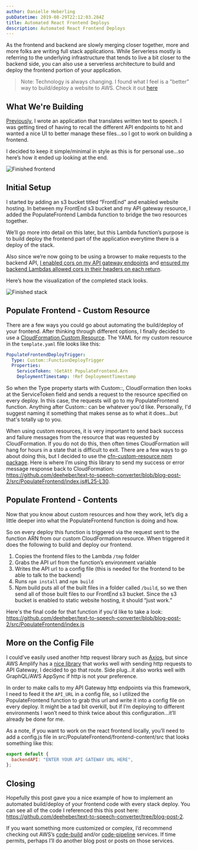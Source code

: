 ```yaml
---
author: Danielle Heberling
pubDatetime: 2019-08-29T22:12:03.284Z
title: Automated React Frontend Deploys
description: Automated React Frontend Deploys
---
```


As the frontend and backend are slowly merging closer together, more and more folks are writing full stack applications. While Serverless mostly is referring to the underlying infrastructure that tends to live a bit closer to the backend side, you can also use a serverless architecture to build and deploy the frontend portion of your application.

> Note: Technology is always changing. I found what I feel is a "better" way to build/deploy a website to AWS. Check it out [here](https://danielleheberling.xyz/blog/building-my-own-jamstack/)

## What We're Building

<a href="https://www.danielleheberling.xyz/blog/text-to-speech/" target="_blank" rel="noopener noreferrer">Previously</a>, I wrote an application that translates written text to speech. I was getting tired of having to recall the different API endpoints to hit and wanted a nice UI to better manage these files...so I got to work on building a frontend.

I decided to keep it simple/minimal in style as this is for personal use...so here’s how it ended up looking at the end.

![Finished frontend](/assets/finishedFrontend.png)

## Initial Setup

I started by adding an s3 bucket titled “FrontEnd” and enabled website hosting. In between my FrontEnd s3 bucket and my API gateway resource, I added the PopulateFrontend Lambda function to bridge the two resources together.

We’ll go more into detail on this later, but this Lambda function’s purpose is to build deploy the frontend part of the application everytime there is a deploy of the stack.

Also since we’re now going to be using a browser to make requests to the backend API, <a href="https://github.com/deeheber/text-to-speech-converter/blob/blog-post-2/template.yaml#L37" target="_blank" rel="noopener noreferrer">I enabled cors on my API gateway endpoints</a> and <a href="https://github.com/deeheber/text-to-speech-converter/blob/blog-post-2/src/ConvertToAudio/index.js#L65" target="_blank" rel="noopener noreferrer">ensured my backend Lambdas allowed cors in their headers on each return</a>.

Here’s how the visualization of the completed stack looks.

![Finished stack](/assets/fullstackApp.png)

## Populate Frontend - Custom Resource

There are a few ways you could go about automating the build/deploy of your frontend. After thinking through different options, I finally decided to use a <a href="https://docs.aws.amazon.com/AWSCloudFormation/latest/UserGuide/template-custom-resources.html" target="_blank" rel="noopener noreferrer">CloudFormation Custom Resource</a>. The YAML for my custom resource in the `template.yaml` file looks like this:

```yaml
PopulateFrontendDeployTrigger:
  Type: Custom::FunctionDeployTrigger
  Properties:
    ServiceToken: !GetAtt PopulateFrontend.Arn
    DeploymentTimestamp: !Ref DeploymentTimestamp
```

So when the Type property starts with Custom::, CloudFormation then looks at the ServiceToken field and sends a request to the resource specified on every deploy. In this case, the requests will go to my PopulateFrontend function. Anything after Custom:: can be whatever you'd like. Personally, I'd suggest naming it something that makes sense as to what it does...but that's totally up to you.

When using custom resources, it is very important to send back success and failure messages from the resource that was requested by CloudFormation. If you do not do this, then often times CloudFormation will hang for hours in a state that is difficult to exit. There are a few ways to go about doing this, but I decided to use the <a href="https://www.npmjs.com/package/cfn-custom-resource" target="_blank" rel="noopener noreferrer">cfn-custom-resource npm package</a>. Here is where I’m using this library to send my success or error message response back to CloudFormation: https://github.com/deeheber/text-to-speech-converter/blob/blog-post-2/src/PopulateFrontend/index.js#L25-L30.

## Populate Frontend - Contents

Now that you know about custom resources and how they work, let’s dig a little deeper into what the PopulateFrontend function is doing and how.

So on every deploy this function is triggered via the request sent to the function ARN from our custom CloudFormation resource. When triggered it does the following to build and deploy our frontend.

1. Copies the frontend files to the Lambda `/tmp` folder
2. Grabs the API url from the function’s environment variable
3. Writes the API url to a config file (this is needed for the frontend to be able to talk to the backend)
4. Runs `npm install` and `npm build`
5. Npm build puts all of the built files in a folder called `/build`, so we then send all of those built files to our FrontEnd s3 bucket. Since the s3 bucket is enabled to static website hosting, it should “just work.”

Here's the final code for that function if you'd like to take a look: https://github.com/deeheber/text-to-speech-converter/blob/blog-post-2/src/PopulateFrontend/index.js

## More on the Config File

I could’ve easily used another http request library such as <a href="https://www.npmjs.com/package/axios" target="_blank" rel="noopener noreferrer">Axios</a>, but since AWS Amplify has a <a href="https://www.npmjs.com/package/aws-amplify" target="_blank" rel="noopener noreferrer">nice library</a> that works well with sending http requests to API Gateway, I decided to go that route. Side plug...it also works well with GraphQL/AWS AppSync if http is not your preference.

In order to make calls to my API Gateway http endpoints via this framework, I need to feed it the `API_URL` in a config file, so I utilized the PopulateFrontend function to grab this url and write it into a config file on every deploy. It might be a tad bit overkill, but if I’m deploying to different environments I won’t need to think twice about this configuration...it’ll already be done for me.

As a note, if you want to work on the react frontend locally, you’ll need to add a config.js file in src/PopulateFrontend/frontend-content/src that looks something like this:

```javascript
export default {
  backendAPI: "ENTER YOUR API GATEWAY URL HERE",
};
```

## Closing

Hopefully this post gave you a nice example of how to implement an automated build/deploy of your frontend code with every stack deploy. You can see all of the code I referenced this this post here: https://github.com/deeheber/text-to-speech-converter/tree/blog-post-2.

If you want something more customized or complex, I’d recommend checking out AWS’s <a href="https://aws.amazon.com/codebuild/" target="_blank" rel="noopener noreferrer">code-build</a> and/or <a href="https://aws.amazon.com/codepipeline/" target="_blank" rel="noopener noreferrer">code-pipeline</a> services. If time permits, perhaps I’ll do another blog post or posts on those services.
